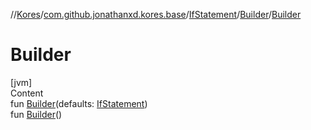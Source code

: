 //[Kores](../../../index.md)/[com.github.jonathanxd.kores.base](../../index.md)/[IfStatement](../index.md)/[Builder](index.md)/[Builder](-builder.md)



# Builder  
[jvm]  
Content  
fun [Builder](-builder.md)(defaults: [IfStatement](../index.md))  
fun [Builder](-builder.md)()  



